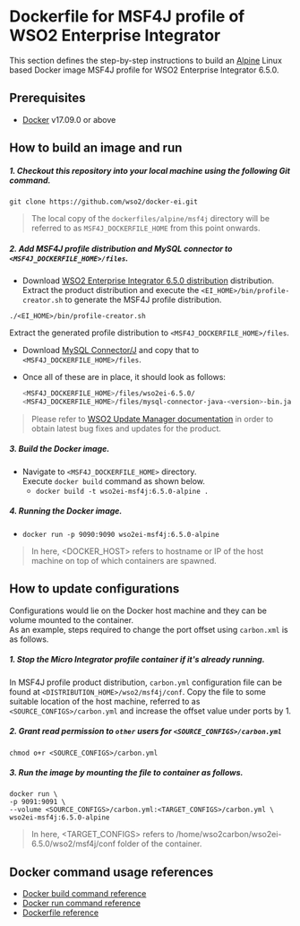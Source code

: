 # Dockerfile for MSF4J profile of WSO2 Enterprise Integrator #
This section defines the step-by-step instructions to build an [Alpine](https://hub.docker.com/_/alpine/) Linux based Docker image
MSF4J profile for WSO2 Enterprise Integrator 6.5.0.

## Prerequisites

* [Docker](https://www.docker.com/get-docker) v17.09.0 or above


## How to build an image and run
##### 1. Checkout this repository into your local machine using the following Git command.
```
git clone https://github.com/wso2/docker-ei.git
```

>The local copy of the `dockerfiles/alpine/msf4j` directory will be referred to as `MSF4J_DOCKERFILE_HOME` from this point onwards.

##### 2. Add MSF4J profile distribution and MySQL connector to `<MSF4J_DOCKERFILE_HOME>/files`.

- Download [WSO2 Enterprise Integrator 6.5.0 distribution](https://wso2.com/integration/) distribution.
Extract the product distribution and execute the `<EI_HOME>/bin/profile-creator.sh` to generate the MSF4J
profile distribution.

```
./<EI_HOME>/bin/profile-creator.sh
``` 

Extract the generated profile distribution to `<MSF4J_DOCKERFILE_HOME>/files`.
- Download [MySQL Connector/J](https://downloads.mysql.com/archives/c-j)
and copy that to `<MSF4J_DOCKERFILE_HOME>/files`.
- Once all of these are in place, it should look as follows:

  ```bash
  <MSF4J_DOCKERFILE_HOME>/files/wso2ei-6.5.0/
  <MSF4J_DOCKERFILE_HOME>/files/mysql-connector-java-<version>-bin.jar
  ```

>Please refer to [WSO2 Update Manager documentation]( https://docs.wso2.com/display/WUM300/WSO2+Update+Manager)
in order to obtain latest bug fixes and updates for the product.

##### 3. Build the Docker image.
- Navigate to `<MSF4J_DOCKERFILE_HOME>` directory. <br>
  Execute `docker build` command as shown below.
    + `docker build -t wso2ei-msf4j:6.5.0-alpine .`
    
##### 4. Running the Docker image.
- `docker run -p 9090:9090 wso2ei-msf4j:6.5.0-alpine`
    
>In here, <DOCKER_HOST> refers to hostname or IP of the host machine on top of which containers are spawned.


## How to update configurations
Configurations would lie on the Docker host machine and they can be volume mounted to the container. <br>
As an example, steps required to change the port offset using `carbon.xml` is as follows.

##### 1. Stop the Micro Integrator profile container if it's already running.
In MSF4J profile product distribution, `carbon.yml` configuration file can be found at `<DISTRIBUTION_HOME>/wso2/msf4j/conf`.
Copy the file to some suitable location of the host machine, referred to as `<SOURCE_CONFIGS>/carbon.yml` and increase
the offset value under ports by 1.

##### 2. Grant read permission to `other` users for `<SOURCE_CONFIGS>/carbon.yml`
```
chmod o+r <SOURCE_CONFIGS>/carbon.yml
```

##### 3. Run the image by mounting the file to container as follows.
```
docker run \
-p 9091:9091 \
--volume <SOURCE_CONFIGS>/carbon.yml:<TARGET_CONFIGS>/carbon.yml \
wso2ei-msf4j:6.5.0-alpine
```

>In here, <TARGET_CONFIGS> refers to /home/wso2carbon/wso2ei-6.5.0/wso2/msf4j/conf folder of the container.


## Docker command usage references

* [Docker build command reference](https://docs.docker.com/engine/reference/commandline/build/)
* [Docker run command reference](https://docs.docker.com/engine/reference/run/)
* [Dockerfile reference](https://docs.docker.com/engine/reference/builder/)
